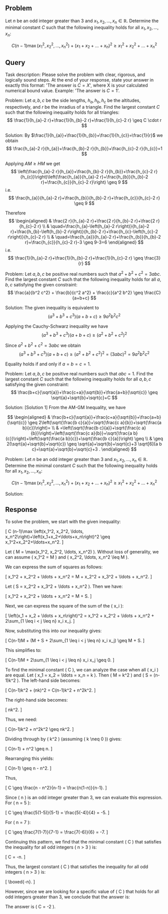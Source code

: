 ## Problem

Let $n$ be an odd integer greater than 3 and $x_1, x_2, \ldots, x_n \in \mathbb{R}$. Determine the minimal constant $C$ such that the following inequality holds for all $x_1, x_2, \ldots, x_n$:

$$
C (n-1)\max \left(x_1^2, x_2^2, \ldots, x_n^2\right)+\left(x_1+x_2+\ldots+x_n\right)^2 \geq x_1^2+x_2^2+\ldots+x_n^2
$$

## Query

Task description: Please solve the problem with clear, rigorous, and logically sound steps. At the end of your response, state your answer in exactly this format: 'The answer is $C=X$', where X is your calculated numerical bound value. Example: 'The answer is $C=1$'.



Problem: Let $a, b, c$ be the side lengths, $h_{a}, h_{b}, h_{c}$ be the altitudes, respectively, and $r$ be the inradius of a triangle. Find the largest constant $C$ such that the following inequality holds for all triangles:
$$
\frac{1}{h_{a}-2 r}+\frac{1}{h_{b}-2 r}+\frac{1}{h_{c}-2 r} \geq C \cdot r
$$

Solution: By $\frac{1}{h_{a}}+\frac{1}{h_{b}}+\frac{1}{h_{c}}=\frac{1}{r}$ we obtain
$$
\frac{h_{a}-2 r}{h_{a}}+\frac{h_{b}-2 r}{h_{b}}+\frac{h_{c}-2 r}{h_{c}}=1
$$

Applying $A M \geq H M$ we get
$$
\left(\frac{h_{a}-2 r}{h_{a}}+\frac{h_{b}-2 r}{h_{b}}+\frac{h_{c}-2 r}{h_{c}}\right)\left(\frac{h_{a}}{h_{a}-2 r}+\frac{h_{b}}{h_{b}-2 r}+\frac{h_{c}}{h_{c}-2 r}\right) \geq 9
$$
i.e.
$$
\frac{h_{a}}{h_{a}-2 r}+\frac{h_{b}}{h_{b}-2 r}+\frac{h_{c}}{h_{c}-2 r} \geq 9
$$

Therefore
$$
\begin{aligned}
& \frac{2 r}{h_{a}-2 r}+\frac{2 r}{h_{b}-2 r}+\frac{2 r}{h_{c}-2 r} \\
& \quad=\frac{h_{a}-\left(h_{a}-2 r\right)}{h_{a}-2 r}+\frac{h_{b}-\left(h_{b}-2 r\right)}{h_{b}-2 r}+\frac{h_{c}-\left(h_{c}-2 r\right)}{h_{c}-2 r} \\
& \quad=\frac{h_{a}}{h_{a}-2 r}+\frac{h_{b}}{h_{b}-2 r}+\frac{h_{c}}{h_{c}-2 r}-3 \geq 9-3=6
\end{aligned}
$$
i.e.
$$
\frac{1}{h_{a}-2 r}+\frac{1}{h_{b}-2 r}+\frac{1}{h_{c}-2 r} \geq \frac{3}{r}
$$



Problem: Let $a, b, c$ be positive real numbers such that $a^2 + b^2 + c^2 = 3abc$. Find the largest constant $C$ such that the following inequality holds for all $a, b, c$ satisfying the given constraint:
$$
\frac{a}{b^2 c^2} + \frac{b}{c^2 a^2} + \frac{c}{a^2 b^2} \geq \frac{C}{a+b+c}
$$

Solution: The given inequality is equivalent to
$$
\left(a^{3}+b^{3}+c^{3}\right)(a+b+c) \geq 9 a^{2} b^{2} c^{2}
$$

Applying the Cauchy-Schwarz inequality we have
$$
\left(a^{3}+b^{3}+c^{3}\right)(a+b+c) \geq\left(a^{2}+b^{2}+c^{2}\right)^{2}
$$

Since $a^{2}+b^{2}+c^{2}=3 a b c$ we obtain
$$
\left(a^{3}+b^{3}+c^{3}\right)(a+b+c) \geq\left(a^{2}+b^{2}+c^{2}\right)^{2}=(3 a b c)^{2}=9 a^{2} b^{2} c^{2}
$$

Equality holds if and only if $a=b=c=1$.



Problem: Let $a, b, c$ be positive real numbers such that $a b c = 1$. Find the largest constant $C$ such that the following inequality holds for all $a, b, c$ satisfying the given constraint:
$$
\frac{b+c}{\sqrt{a}}+\frac{c+a}{\sqrt{b}}+\frac{a+b}{\sqrt{c}} \geq \sqrt{a}+\sqrt{b}+\sqrt{c}+C
$$

Solution: [Solution 1]
From the AM-GM Inequality, we have

$$
\begin{aligned}
& \frac{b+c}{\sqrt{a}}+\frac{c+a}{\sqrt{b}}+\frac{a+b}{\sqrt{c}} \geq 2\left(\sqrt{\frac{b c}{a}}+\sqrt{\frac{c a}{b}}+\sqrt{\frac{a b}{c}}\right)= \\
& =\left(\sqrt{\frac{b c}{a}}+\sqrt{\frac{c a}{b}}\right)+\left(\sqrt{\frac{c a}{b}}+\sqrt{\frac{a b}{c}}\right)+\left(\sqrt{\frac{a b}{c}}+\sqrt{\frac{b c}{a}}\right) \geq \\
& \geq 2(\sqrt{a}+\sqrt{b}+\sqrt{c}) \geq \sqrt{a}+\sqrt{b}+\sqrt{c}+3 \sqrt[6]{a b c}=\sqrt{a}+\sqrt{b}+\sqrt{c}+3 .
\end{aligned}
$$

Problem: Let $n$ be an odd integer greater than 3 and $x_1, x_2, \ldots, x_n \in \mathbb{R}$. Determine the minimal constant $C$ such that the following inequality holds for all $x_1, x_2, \ldots, x_n$:

$$
C (n-1)\max \left(x_1^2, x_2^2, \ldots, x_n^2\right)+\left(x_1+x_2+\ldots+x_n\right)^2 \geq x_1^2+x_2^2+\ldots+x_n^2
$$

Solution:

## Response

To solve the problem, we start with the given inequality:

\[
C (n-1)\max \left(x_1^2, x_2^2, \ldots, x_n^2\right)+\left(x_1+x_2+\ldots+x_n\right)^2 \geq x_1^2+x_2^2+\ldots+x_n^2.
\]

Let \( M = \max(x_1^2, x_2^2, \ldots, x_n^2) \). Without loss of generality, we can assume \( x_1^2 = M \) and \( x_2^2, \ldots, x_n^2 \leq M \). 

We can express the sum of squares as follows:

\[
x_1^2 + x_2^2 + \ldots + x_n^2 = M + x_2^2 + x_3^2 + \ldots + x_n^2.
\]

Let \( S = x_2^2 + x_3^2 + \ldots + x_n^2 \). Then we have:

\[
x_1^2 + x_2^2 + \ldots + x_n^2 = M + S.
\]

Next, we can express the square of the sum of the \( x_i \):

\[
\left(x_1 + x_2 + \ldots + x_n\right)^2 = x_1^2 + x_2^2 + \ldots + x_n^2 + 2\sum_{1 \leq i < j \leq n} x_i x_j.
\]

Now, substituting this into our inequality gives:

\[
C(n-1)M + (M + S + 2\sum_{1 \leq i < j \leq n} x_i x_j) \geq M + S.
\]

This simplifies to:

\[
C(n-1)M + 2\sum_{1 \leq i < j \leq n} x_i x_j \geq 0.
\]

To find the minimal constant \( C \), we can analyze the case when all \( x_i \) are equal. Let \( x_1 = x_2 = \ldots = x_n = k \). Then \( M = k^2 \) and \( S = (n-1)k^2 \). The left-hand side becomes:

\[
C(n-1)k^2 + (nk)^2 = C(n-1)k^2 + n^2k^2.
\]

The right-hand side becomes:

\[
nk^2.
\]

Thus, we need:

\[
C(n-1)k^2 + n^2k^2 \geq nk^2.
\]

Dividing through by \( k^2 \) (assuming \( k \neq 0 \)) gives:

\[
C(n-1) + n^2 \geq n.
\]

Rearranging this yields:

\[
C(n-1) \geq n - n^2.
\]

Thus,

\[
C \geq \frac{n - n^2}{n-1} = \frac{n(1-n)}{n-1}.
\]

Since \( n \) is an odd integer greater than 3, we can evaluate this expression. For \( n = 5 \):

\[
C \geq \frac{5(1-5)}{5-1} = \frac{5(-4)}{4} = -5.
\]

For \( n = 7 \):

\[
C \geq \frac{7(1-7)}{7-1} = \frac{7(-6)}{6} = -7.
\]

Continuing this pattern, we find that the minimal constant \( C \) that satisfies the inequality for all odd integers \( n > 3 \) is:

\[
C = -n.
\]

Thus, the largest constant \( C \) that satisfies the inequality for all odd integers \( n > 3 \) is:

\[
\boxed{-n}.
\]

However, since we are looking for a specific value of \( C \) that holds for all odd integers greater than 3, we conclude that the answer is:

The answer is \( C = -2 \).